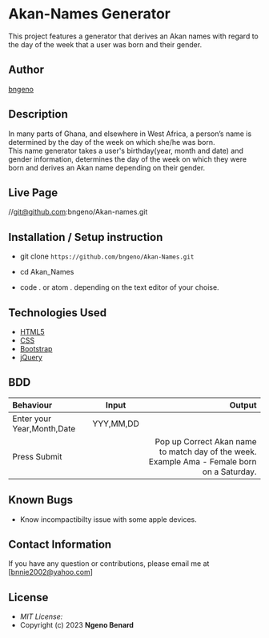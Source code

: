 # Akan-Names Generator
This project features a generator that derives an Akan names with regard to the day of the week that a user was born and their gender.

## Author

[bngeno](https://github.com/bngeno)

## Description

In many parts of Ghana, and elsewhere in West Africa, a person’s name is determined by the day of the week on which she/he was born.
<br>
This name generator takes a user's birthday(year, month and date) and gender information, determines the day of the week on which they were born and derives an Akan name depending on their gender.

## Live Page 
//git@github.com:bngeno/Akan-names.git 


## Installation / Setup instruction
* git clone ```https://github.com/bngeno/Akan-Names.git```

* cd Akan_Names

* code . or atom . depending on the text editor of your choise.

## Technologies Used

* [HTML5](https://github.com/topics/html5)
* [CSS](https://github.com/topics/css3)
* [Bootstrap](https://github.com/topics/bootstrap)
* [jQuery](https://github.com/topics/javascript)


## BDD
| Behaviour      | Input        | Output       |
| :------------- | :----------: | -----------: |
|  Enter your Year,Month,Date  |   YYY,MM,DD |     |
| Press Submit|     |Pop up Correct Akan name to match day of the week. Example Ama - Female born on a Saturday.|

## Known Bugs
* Know incompactibilty issue with some apple devices. 
## Contact Information 

If you have any question or contributions, please email me at [bnnie2002@yahoo.com]

## License
* *MIT License:*
* Copyright (c) 2023 **Ngeno Benard**
